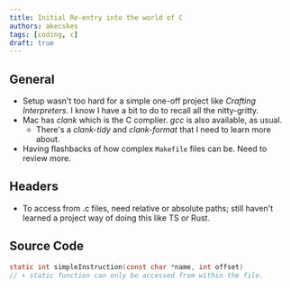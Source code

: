 ```yaml
---
title: Initial Re-entry into the world of C 
authors: akecskes
tags: [coding, c]
draft: true
---
```

## General

- Setup wasn't too hard for a simple one-off project like _Crafting Interpreters_. I know I have a bit to do to recall all the nitty-gritty.
- Mac has _clank_ which is the C complier. _gcc_ is also available, as usual.
  - There's a _clank-tidy_ and _clank-format_ that I need to learn more about.
- Having flashbacks of how complex `Makefile` files can be. Need to review more.

<!-- truncate -->

## Headers

- To access from .c files, need relative or absolute paths; still haven't learned a project way of doing this like TS or Rust.

## Source Code

```c
static int simpleInstruction(const char *name, int offset)
// ⬆️ static function can only be accessed from within the file.
```



